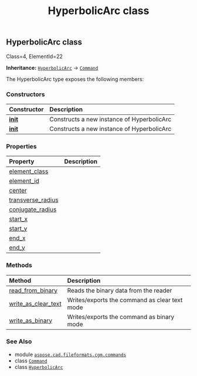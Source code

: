 ﻿---
title: HyperbolicArc class
second_title: Aspose.CAD for Python via .NET API References
description: 
type: docs
weight: 940
url: /python-net/aspose.cad.fileformats.cgm.commands/hyperbolicarc/
is_root: false
---

## HyperbolicArc class

Class=4, ElementId=22



**Inheritance:** [`HyperbolicArc`](/cad/python-net/aspose.cad.fileformats.cgm.commands/hyperbolicarc) → 
[`Command`](/cad/python-net/aspose.cad.fileformats.cgm.commands/command)



The HyperbolicArc type exposes the following members:

### Constructors
| Constructor | Description |
| :- | :- |
| [__init__](/cad/python-net/aspose.cad.fileformats.cgm.commands/hyperbolicarc/__init__/#aspose.cad.fileformats.cgm.CgmFile) | Constructs a new instance of HyperbolicArc |
| [__init__](/cad/python-net/aspose.cad.fileformats.cgm.commands/hyperbolicarc/__init__/#aspose.cad.fileformats.cgm.CgmFile-aspose.cad.fileformats.cgm.classes.CgmPoint-aspose.cad.fileformats.cgm.classes.CgmPoint-aspose.cad.fileformats.cgm.classes.CgmPoint-float-float-float-float) | Constructs a new instance of HyperbolicArc |


### Properties
| Property | Description |
| :- | :- |
| [element_class](/cad/python-net/aspose.cad.fileformats.cgm.commands/hyperbolicarc/element_class) |  |
| [element_id](/cad/python-net/aspose.cad.fileformats.cgm.commands/hyperbolicarc/element_id) |  |
| [center](/cad/python-net/aspose.cad.fileformats.cgm.commands/hyperbolicarc/center) |  |
| [transverse_radius](/cad/python-net/aspose.cad.fileformats.cgm.commands/hyperbolicarc/transverse_radius) |  |
| [conjugate_radius](/cad/python-net/aspose.cad.fileformats.cgm.commands/hyperbolicarc/conjugate_radius) |  |
| [start_x](/cad/python-net/aspose.cad.fileformats.cgm.commands/hyperbolicarc/start_x) |  |
| [start_y](/cad/python-net/aspose.cad.fileformats.cgm.commands/hyperbolicarc/start_y) |  |
| [end_x](/cad/python-net/aspose.cad.fileformats.cgm.commands/hyperbolicarc/end_x) |  |
| [end_y](/cad/python-net/aspose.cad.fileformats.cgm.commands/hyperbolicarc/end_y) |  |


### Methods
| Method | Description |
| :- | :- |
| [read_from_binary](/cad/python-net/aspose.cad.fileformats.cgm.commands/hyperbolicarc/read_from_binary/#aspose.cad.fileformats.cgm.IBinaryReader) | Reads the binary data from the reader |
| [write_as_clear_text](/cad/python-net/aspose.cad.fileformats.cgm.commands/hyperbolicarc/write_as_clear_text/#aspose.cad.fileformats.cgm.IClearTextWriter) | Writes/exports the command as clear text mode |
| [write_as_binary](/cad/python-net/aspose.cad.fileformats.cgm.commands/hyperbolicarc/write_as_binary/#aspose.cad.fileformats.cgm.IBinaryWriter) | Writes/exports the command as binary mode |



### See Also
* module [`aspose.cad.fileformats.cgm.commands`](..)
* class [`Command`](/cad/python-net/aspose.cad.fileformats.cgm.commands/command)
* class [`HyperbolicArc`](/cad/python-net/aspose.cad.fileformats.cgm.commands/hyperbolicarc)
